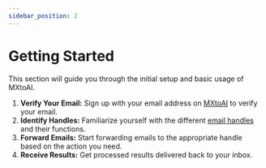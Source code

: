 ```yaml
---
sidebar_position: 2
---
```


# Getting Started

This section will guide you through the initial setup and basic usage of MXtoAI.

1.  **Verify Your Email:** Sign up with your email address on [MXtoAI](https://www.mxtoai.com) to verify your email.
2.  **Identify Handles:** Familiarize yourself with the different [email handles](https://www.mxtoai.com/#ai-email-handles) and their functions.
3.  **Forward Emails:** Start forwarding emails to the appropriate handle based on the action you need.
4.  **Receive Results:** Get processed results delivered back to your inbox. 